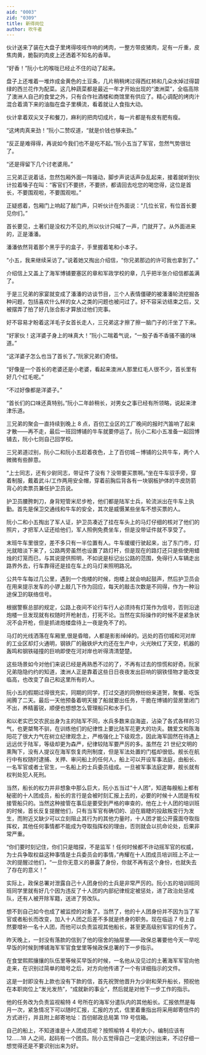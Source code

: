 ```yaml
---
aid: "0003"
zid: "0309"
title: 新得岗位
author: 吹牛者
---
```


伙计送来了装在大盘子里烤得吱吱作响的烤肉，一整方带皮猪肉，足有一斤重，皮焦肉黄，脆裂的肉皮上还洒着不知名的香草。

“好香！”阮小七的喉咙已经止不住的动了起来。

盘子上还堆着一堆炸成金黄色的土豆条，几片稍稍烤过得西红柿和几朵水焯过得碧绿的西兰花作为配菜。这几种蔬菜都是最近一年才开始出现的“澳洲菜”，全临高除了澳洲人自己的食堂之外，只有合作社酒楼和商馆里有供应了。精心调配的烤肉汁混合着滴下来的油脂在盘子里横流，看着就让人食指大动。

伙计拿着双尖叉子和餐刀，麻利的把肉切成片，每一片都是有皮有肥有瘦。

“这烤肉真来劲！”阮小二赞叹道，“就是价钱也够来劲。”

“反正是难得得，再说如今我们也不是吃不起。”阮小五当了军官，忽然气势很壮了。

“还是得留下几个讨老婆用。”

三兄弟正说着话，忽然包厢外面一阵骚动，脚步声说话声杂乱起来，接着就听到伙计拉着嗓子在叫：“客官们不要挤，不要挤，都请回去吃您的喝您得，这位是首长，不要围观啦，不要围观啦。”

正疑惑着，包厢门上响起了敲门声，只听伙计在外面说：“几位长官，有位首长要见你们。”

首长要见，土著们是没权力不见的,所以伙计只喊了一声，门就开了。从外面进来的，正是潘潘。

潘潘依然背着那个黑乎乎的盒子，手里握着笔和小本子。

“小五，我来继续采访了。”说着她又掏出介绍信，“你兄弟那边的许可我也拿到了。”

介绍信上又盖上了海军博铺要塞区的章和军政学校的章，几乎把半张介绍信都盖满了。

于是三兄弟的家宴就变成了潘潘的访谈节目，三个人表情僵硬的被潘潘轮流挖掘各种问题，包括喜欢什么样的女人之类的问题也被问过了。好不容采访结束之后，又被摆弄了拍了好几张合影才算放过他们完事。

好不容易才盼着这洋毛子女首长走人，三兄弟这才擦了擦一脑门子的汗坐了下来。

“好家伙！这洋婆子身上的味真大！”阮小二喘着气说，“一股子香不香骚不骚的味道。”

“这洋婆子怎么也当了首长了。”阮家兄弟们奇怪。

“好像是一个首长的老婆还是小老婆，看起来澳洲人那里红毛人很不少，首长里有好几个红毛呢。”

“不过好像都是洋婆子。”

“首长们的口味还真特别。”阮小二年龄稍长，对男女之事已经有所领略，说起来津津乐道。

三兄弟的聚会一直持续到晚上 8 点，百仞工业区的工厂晚间的报时汽笛响了起来才散——再不走，最后一班回博铺的牛车就要停运了。阮小二和小五准备一起回博铺去，阮小七则自己回学校。

三兄弟道过别，阮小二和阮小五趁着夜色，上了百仞城－博铺的公共牛车，两个人微微有些醉意。

“上士同志，还有少尉同志，带证件了没有？没带要买票啊。”坐在牛车驭手旁，穿着制服，戴着武斗/工作两用安全帽，穿着前胸后背各有一块钢板护体的牛皮防箭背心的卖票员兼任护卫员说。

护卫员腰胯刺刀，身背短管米尼步枪，他们都是陆军士兵，轮流派出在牛车上执勤。首先是保卫交通线和牛车的安全，其次是威慑某些坐车不想买票的人。

阮小二和小五掏出了军人证，护卫员凑近了挂在车头上的马灯仔细的核对了他们的照片，才把军人证还给他们，军人照例免费坐车，但是没带证件就不享受了。

末班牛车里很空，差不多只有一半位置有人。牛车缓缓行驶起来，出了东门市，灯光就暗淡下来了，公路两旁虽然也设置了路灯杆，但是现在的路灯还只是些使用蜡烛的灯笼而已，与其说提供照明，不如说是标记出公路的范围，免得行人车辆走出路界外去，行车靠得还是挂在车上的马灯来照明路况。

公共牛车每过几公里，遇到一个炮楼的时候，炮楼上就会响起鼓声，然后护卫员会在用来提示发车的小锣上敲几下作为回应，每天的敲击次数是不同得，作为一种沿途保卫的联络信号。

根据警察总部的规定，公路上夜间不论行车行人必须持有灯笼作为信号，否则沿途炮楼一旦发现就有权随时开枪射击，打死不论。当然在实际操作的时候不是紧急状况不会开枪，但是抓进炮楼盘待上一夜是免不了的。

马灯的光线洒落在车厢里,很是昏暗，人都是影影绰绰的。远处的百仞城和河对岸的工业区却灯火通明，钢铁厂的融铁炉大约还在生产中，火光映红了天空，机器的轰鸣和钢铁碰撞的巨响即使在河对岸也听得清清楚楚。

这些场景如今对他们来说已经是再熟悉不过的了，不再有过去的惊慌和好奇。阮家兄弟隐隐约约的知道，澳洲人正是靠着这些日日夜夜发出巨响的钢铁怪物才能改变临高，也改变了自己和这里所有的人。

阮小五的假期过得很充实，同期的同学，打过交道的同僚纷纷来道贺，聚餐、吃饭闹腾了二天。最后一天他预备着明天接了船就要出任务，干脆在博铺的营房里闭门不出，养精蓄锐，顺便也想想怎么管理船只和水手们。

和以老实巴交农民出身为主的陆军不同，水兵多数来自海盗，沾染了各式各样的习气，也更桀骜不驯，在训练他们的纪律性上要比陆军花更大的功夫。魏爱文和陈海阳花了很大力气在树立纪律观念上，严格强化上下级观念，因此海军固然在待遇上远远优于陆军，等级却更为森严，纪律较陆军要严厉的多。虽然在 21 世纪文明的熏陶下，没有人提议在海军恢复肉刑制度，但是军法处置的门槛却很低。舰长在航行中有权随时逮捕、关押、审问船上的任何人，船上可以开设军事法庭，由船长、一名军官或者士官生，一名船上的士兵委员组成。一旦被军事法庭定罪，舰长就有权判处犯人死刑。

当然，船长的权力并非想象中那么巨大，阮小五当过“十人团”，知道每艘船上都有秘密的十人团成员，船长的言行是会被时刻汇报上去的，必要的时候十人团是有权接管船只的。当然这种接管在事后是要受到严格的审查的，他在上十人团的培训班的时候，首长反复提醒他们，只有当军官有确切的、迫在眉睫的投敌叛变行为发生，而附近又缺少可以立刻阻止其行为的其他力量时，十人团才能公开露面夺取指挥权，其他任何事情都不能成为夺取指挥权的理由，否则就会以抗命论处，后果非常严重。

“你们要时刻记住，你们只是暗探，不是监军！任何时候都不许动摇军官的权威，为士兵争取权益这种事情是士兵委员会的事情，”冉耀在十人团成员培训班上不止一次的提醒过他们，“一旦你无意义的暴露了身份，你就不再有这个身份，也就失去了存在的意义！”

实际上，政保总署对泄露自己十人团身份的士兵是非常严厉的。阮小五的培训班同班同学里就有好几个因为违反了十人团的内部纪律规定被惩处，进了政治处惩戒队，还有人被开除军籍，送进了劳改队。

想不到自己如今也成了被监控的对象了。当然了，他的十人团身份并不因为当了军官或者船长而改变，加入十人团之后差不多就是终身的职务。现在临运 7 号上自然要增补一名十人团，而他可以负责监视其他船长，甚至更高级别军官的任务了。

昨天晚上，一封没有落款的信到了他的宿舍的抽屉里——政保总署要他今天一早吃早饭的时候到博铺海军军官食堂里等候政保总署的下一步指示。

在食堂熙熙攘攘的队伍里等候买早饭的时候，一名他从没见过的土著海军军官向他走来，在识别过简单的暗号之后，对方向他传递了一个有详细指示的文件。

这是一封即没有上款也没有下款的信，首先祝贺他晋升为少尉和荣升船长，预祝他在本职岗位上“发光发热”，“成就新的事业”，然后就是对他下一步工作的指示。

他的任务改为负责监视榆特 4 号所在的海军分遣队内的其他船长。汇报依然是每月一次，紧急情况下可以随时汇报，汇报的方式，信里着重指出将采用邮寄信件的方式进行，并且附上邮寄地址：百仞邮政总局第 119 号信箱。

自己的船上，不知道谁是十人团成员呢？按照榆特 4 号的大小，编制应该有 12……18 人之间，起码有一个团员。阮小五觉得自己一定能识别出来，不过仔细一想觉得还是不要识别出来为好。
